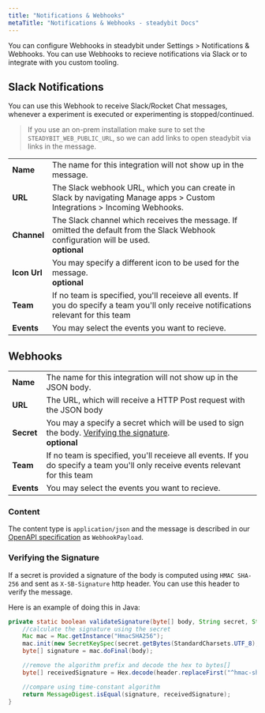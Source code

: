```yaml
---
title: "Notifications & Webhooks"
metaTitle: "Notifications & Webhooks - steadybit Docs"
---
```


You can configure Webhooks in steadybit under Settings > Notifications & Webhooks.
You can use Webhooks to recieve notifications via Slack or to integrate with you custom tooling.

## Slack Notifications

You can use this Webhook to receive Slack/Rocket Chat messages, whenever a experiment is executed or experimenting is stopped/continued.

> If you use an on-prem installation make sure to set the `STEADYBIT_WEB_PUBLIC_URL`, so we can add links to open steadybit via links in the message.

| | |
|--------------|-------|
| **Name**     | The name for this integration will not show up in the message. |
| **URL**      | The Slack webhook URL, which you can create in Slack by navigating Manage apps > Custom Integrations > Incoming Webhooks. |
| **Channel**  | The Slack channel which receives the message. If omitted the default from the Slack Webhook configuration will be used. <br/> **optional**   |
| **Icon Url** | You may specify a different icon to be used for the message. <br/> **optional** |
| **Team**     | If no team is specified, you'll receieve all events. If you do specify a team you'll only receive notifications relevant for this team |
| **Events**   | You may select the events you want to recieve. |

## Webhooks

| | |
|--------------|-------|
| **Name**     | The name for this integration will not show up in the JSON body. |
| **URL**      | The URL, which will receive a HTTP Post request with the JSON body |
| **Secret**   | You may a specify a secret which will be used to sign the body. [Verifying the signature](#verifyingthesignature). <br/> **optional**   |
| **Team**     | If no team is specified, you'll receieve all events. If you do specify a team you'll only receive events relevant for this team |
| **Events**   | You may select the events you want to recieve. |

### Content

The content type is `application/json` and the message is described in our [OpenAPI specification](https://platform.steadybit.io/api/spec) as `WebhookPayload`.

### Verifying the Signature

If a secret is provided a signature of the body is computed using `HMAC SHA-256` and sent as `X-SB-Signature` http header.
You can use this header to verify the message.

Here is an example of doing this in Java:
```java
private static boolean validateSignature(byte[] body, String secret, String header) throws Exception {
    //calculate the signature using the secret
    Mac mac = Mac.getInstance("HmacSHA256");
    mac.init(new SecretKeySpec(secret.getBytes(StandardCharsets.UTF_8), "HmacSHA256"));
    byte[] signature = mac.doFinal(body);

    //remove the algorithm prefix and decode the hex to bytes[]
    byte[] receivedSignature = Hex.decode(header.replaceFirst("^hmac-sha256 ", ""));

    //compare using time-constant algorithm
    return MessageDigest.isEqual(signature, receivedSignature);
}
```
